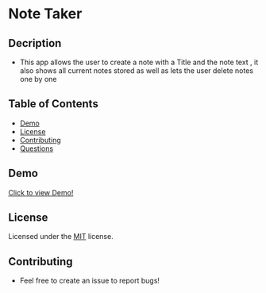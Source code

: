 # Note Taker 

## Decription 
* This app allows the user to create a note with a Title and the note text , it also shows all current notes stored as well as lets the user delete notes one by one

## Table of Contents 
* [Demo](#Demo)
* [License](#license)
* [Contributing](#contributing)
* [Questions](#questions)
        
## Demo 
[Click to view Demo!](https://youtu.be/tf6EiV3yuL0)

## License
Licensed under the [MIT](https://github.com/Kamalwc/DoomsFnode/blob/master/LICENSE.txt) license.

## Contributing
* Feel free to create an issue to report bugs!

    
